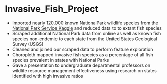 # Invasive_Fish_Project

* Imported nearly 120,000 known NationalPark wildlife species from the [National Park Service Kaggle](https://www.kaggle.com/nationalparkservice/park-biodiversity) and reduced data to to extant fish species
* Scraped additional National Park data from online as well as known fish species non-endemic to each state from the United States Geological Survey (USGS)
* Cleaned and joined our scraped data to perform feature exploration
* Choropleth mapped invasive fish species as a percentage of all fish species prevalent in states with National Parks
* Gave a presentation to undergraduate departmental professors on wildlife resource management effectiveness using research on states identified with high invasive ratios
